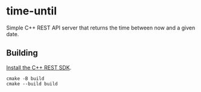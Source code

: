 # time-until
Simple C++ REST API server that returns the time between now and a given date.

## Building
[Install the C++ REST SDK](https://github.com/microsoft/cpprestsdk#getting-started).

```
cmake -B build
cmake --build build
```
